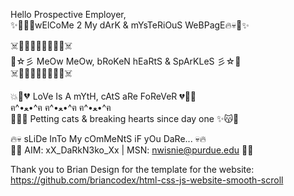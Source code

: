 Hello Prospective Employer,<br/>
✨🌙💀🔥wElCoMe 2 My dArK & mYsTeRiOuS WeBPagE🔥💀🌙✨<br/>

☠️💜🐱😼😻🐾😽🐱💜☠️<br/>
🌙☆彡 MeOw MeOw, bRoKeN hEaRtS & SpArKLeS 彡☆🌙<br/>
☠️💜🐱😼😻🐾😽🐱💜☠️<br/>

💥🥀💔 LoVe Is A mYtH, cAtS aRe FoReVeR 💔🥀💥<br/>
ฅ^•ﻌ•^ฅ ฅ^•ﻌ•^ฅ ฅ^•ﻌ•^ฅ<br/>
🐾😽✨ Petting cats & breaking hearts since day one ✨😽🐾<br/>

🔥💀 sLiDe InTo My cOmMeNtS iF yOu DaRe... 💀🔥<br/>
💌📩 AIM: xX_DaRkN3ko_Xx | MSN: nwisnie@purdue.edu 📩💌<br/>



Thank you to Brian Design for the template for the website:
https://github.com/briancodex/html-css-js-website-smooth-scroll
